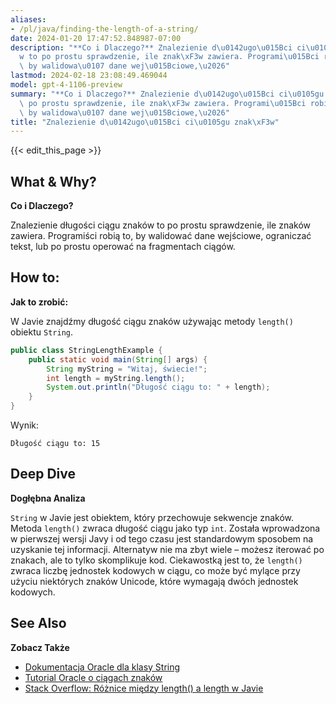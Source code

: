 ```yaml
---
aliases:
- /pl/java/finding-the-length-of-a-string/
date: 2024-01-20 17:47:52.848987-07:00
description: "**Co i Dlaczego?** Znalezienie d\u0142ugo\u015Bci ci\u0105gu znak\xF3\
  w to po prostu sprawdzenie, ile znak\xF3w zawiera. Programi\u015Bci robi\u0105 to,\
  \ by walidowa\u0107 dane wej\u015Bciowe,\u2026"
lastmod: 2024-02-18 23:08:49.469044
model: gpt-4-1106-preview
summary: "**Co i Dlaczego?** Znalezienie d\u0142ugo\u015Bci ci\u0105gu znak\xF3w to\
  \ po prostu sprawdzenie, ile znak\xF3w zawiera. Programi\u015Bci robi\u0105 to,\
  \ by walidowa\u0107 dane wej\u015Bciowe,\u2026"
title: "Znalezienie d\u0142ugo\u015Bci ci\u0105gu znak\xF3w"
---
```


{{< edit_this_page >}}

## What & Why?
**Co i Dlaczego?**

Znalezienie długości ciągu znaków to po prostu sprawdzenie, ile znaków zawiera. Programiści robią to, by walidować dane wejściowe, ograniczać tekst, lub po prostu operować na fragmentach ciągów.

## How to:
**Jak to zrobić:**

W Javie znajdźmy długość ciągu znaków używając metody `length()` obiektu `String`.

```java
public class StringLengthExample {
    public static void main(String[] args) {
        String myString = "Witaj, świecie!";
        int length = myString.length();
        System.out.println("Długość ciągu to: " + length);
    }
}
```

Wynik:

```
Długość ciągu to: 15
```

## Deep Dive
**Dogłębna Analiza**

`String` w Javie jest obiektem, który przechowuje sekwencje znaków. Metoda `length()` zwraca długość ciągu jako typ `int`. Została wprowadzona w pierwszej wersji Javy i od tego czasu jest standardowym sposobem na uzyskanie tej informacji. Alternatyw nie ma zbyt wiele – możesz iterować po znakach, ale to tylko skomplikuje kod. Ciekawostką jest to, że `length()` zwraca liczbę jednostek kodowych w ciągu, co może być mylące przy użyciu niektórych znaków Unicode, które wymagają dwóch jednostek kodowych.

## See Also
**Zobacz Także**

- [Dokumentacja Oracle dla klasy String](https://docs.oracle.com/javase/10/docs/api/java/lang/String.html)
- [Tutorial Oracle o ciągach znaków](https://docs.oracle.com/javase/tutorial/java/data/strings.html)
- [Stack Overflow: Różnice między length() a length w Javie](https://stackoverflow.com/questions/1735110/difference-between-string-length-and-length)
